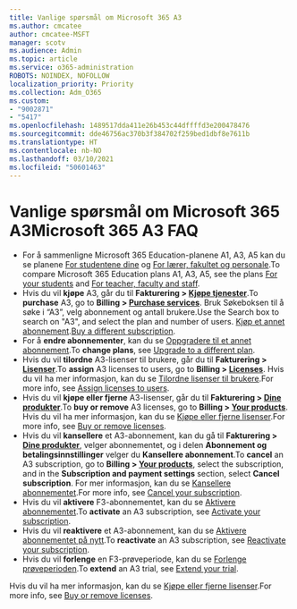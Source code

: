 ```yaml
---
title: Vanlige spørsmål om Microsoft 365 A3
ms.author: cmcatee
author: cmcatee-MSFT
manager: scotv
ms.audience: Admin
ms.topic: article
ms.service: o365-administration
ROBOTS: NOINDEX, NOFOLLOW
localization_priority: Priority
ms.collection: Adm_O365
ms.custom:
- "9002871"
- "5417"
ms.openlocfilehash: 1489517dda411e26b453c44dffffd3e200478476
ms.sourcegitcommit: dde46756ac370b3f384702f259bed1dbf8e7611b
ms.translationtype: HT
ms.contentlocale: nb-NO
ms.lasthandoff: 03/10/2021
ms.locfileid: "50601463"
---
```

# <a name="microsoft-365-a3-faq"></a><span data-ttu-id="88b1d-102">Vanlige spørsmål om Microsoft 365 A3</span><span class="sxs-lookup"><span data-stu-id="88b1d-102">Microsoft 365 A3 FAQ</span></span>

- <span data-ttu-id="88b1d-103">For å sammenligne Microsoft 365 Education-planene A1, A3, A5 kan du se planene [For studentene dine](https://www.microsoft.com/microsoft-365/academic/compare-office-365-education-plans?activetab=tab:primaryr1) og [For lærer, fakultet og personale](https://www.microsoft.com/microsoft-365/academic/compare-office-365-education-plans?activetab=tab:primaryr2).</span><span class="sxs-lookup"><span data-stu-id="88b1d-103">To compare Microsoft 365 Education plans A1, A3, A5, see the plans [For your students](https://www.microsoft.com/microsoft-365/academic/compare-office-365-education-plans?activetab=tab:primaryr1) and [For teacher, faculty and staff](https://www.microsoft.com/microsoft-365/academic/compare-office-365-education-plans?activetab=tab:primaryr2).</span></span>
- <span data-ttu-id="88b1d-104">Hvis du vil **kjøpe** A3, går du til **Fakturering > [Kjøpe tjenester](https://go.microsoft.com/fwlink/p/?linkid=868433)**.</span><span class="sxs-lookup"><span data-stu-id="88b1d-104">To **purchase** A3, go to **Billing > [Purchase services](https://go.microsoft.com/fwlink/p/?linkid=868433)**.</span></span> <span data-ttu-id="88b1d-105">Bruk Søkeboksen til å søke i “A3”, velg abonnement og antall brukere.</span><span class="sxs-lookup"><span data-stu-id="88b1d-105">Use the Search box to search on "A3", and select the plan and number of users.</span></span> <span data-ttu-id="88b1d-106">[Kjøp et annet abonnement](https://docs.microsoft.com/microsoft-365/commerce/try-or-buy-microsoft-365#buy-a-different-subscription).</span><span class="sxs-lookup"><span data-stu-id="88b1d-106">[Buy a different subscription](https://docs.microsoft.com/microsoft-365/commerce/try-or-buy-microsoft-365#buy-a-different-subscription).</span></span>
- <span data-ttu-id="88b1d-107">For å **endre abonnementer**, kan du se [Oppgradere til et annet abonnement](https://docs.microsoft.com/microsoft-365/commerce/subscriptions/upgrade-to-different-plan).</span><span class="sxs-lookup"><span data-stu-id="88b1d-107">To **change plans**, see [Upgrade to a different plan](https://docs.microsoft.com/microsoft-365/commerce/subscriptions/upgrade-to-different-plan).</span></span>
- <span data-ttu-id="88b1d-108">Hvis du vil **tilordne** A3-lisenser til brukere, går du til **Fakturering > [Lisenser](https://go.microsoft.com/fwlink/p/?linkid=842264)**.</span><span class="sxs-lookup"><span data-stu-id="88b1d-108">To **assign** A3 licenses to users, go to **Billing > [Licenses](https://go.microsoft.com/fwlink/p/?linkid=842264)**.</span></span> <span data-ttu-id="88b1d-109">Hvis du vil ha mer informasjon, kan du se [Tilordne lisenser til brukere](https://docs.microsoft.com/microsoft-365/admin/manage/assign-licenses-to-users).</span><span class="sxs-lookup"><span data-stu-id="88b1d-109">For more info, see [Assign licenses to users](https://docs.microsoft.com/microsoft-365/admin/manage/assign-licenses-to-users).</span></span>
- <span data-ttu-id="88b1d-110">Hvis du vil **kjøpe eller fjerne** A3-lisenser, går du til **Fakturering > [Dine produkter](https://go.microsoft.com/fwlink/p/?linkid=842054)**.</span><span class="sxs-lookup"><span data-stu-id="88b1d-110">To **buy or remove** A3 licenses, go to **Billing > [Your products](https://go.microsoft.com/fwlink/p/?linkid=842054)**.</span></span> <span data-ttu-id="88b1d-111">Hvis du vil ha mer informasjon, kan du se [Kjøpe eller fjerne lisenser](https://docs.microsoft.com/microsoft-365/commerce/licenses/buy-licenses).</span><span class="sxs-lookup"><span data-stu-id="88b1d-111">For more info, see [Buy or remove licenses](https://docs.microsoft.com/microsoft-365/commerce/licenses/buy-licenses).</span></span>
- <span data-ttu-id="88b1d-112">Hvis du vil **kansellere** et A3-abonnement, kan du gå til **Fakturering > [Dine produkter](https://go.microsoft.com/fwlink/p/?linkid=842054)**, velger abonnementet, og i delen **Abonnement og betalingsinnstillinger** velger du **Kansellere abonnement**.</span><span class="sxs-lookup"><span data-stu-id="88b1d-112">To **cancel** an A3 subscription, go to **Billing > [Your products](https://go.microsoft.com/fwlink/p/?linkid=842054)**, select the subscription, and in the **Subscription and payment settings** section, select **Cancel subscription**.</span></span> <span data-ttu-id="88b1d-113">For mer informasjon, kan du se [Kansellere abonnementet](https://docs.microsoft.com/microsoft-365/commerce/subscriptions/cancel-your-subscription).</span><span class="sxs-lookup"><span data-stu-id="88b1d-113">For more info, see [Cancel your subscription](https://docs.microsoft.com/microsoft-365/commerce/subscriptions/cancel-your-subscription).</span></span>
- <span data-ttu-id="88b1d-114">Hvis du vil **aktivere** F3-abonnementet, kan du se [Aktivere abonnementet](https://docs.microsoft.com/alchemyinsights/activate-your-office-365-subscription).</span><span class="sxs-lookup"><span data-stu-id="88b1d-114">To **activate** an A3 subscription, see [Activate your subscription](https://docs.microsoft.com/alchemyinsights/activate-your-office-365-subscription).</span></span>
- <span data-ttu-id="88b1d-115">Hvis du vil **reaktivere** et A3-abonnement, kan du se [Aktivere abonnementet på nytt](https://docs.microsoft.com/alchemyinsights/reactivate-your-subscription).</span><span class="sxs-lookup"><span data-stu-id="88b1d-115">To **reactivate** an A3 subscription, see [Reactivate your subscription](https://docs.microsoft.com/alchemyinsights/reactivate-your-subscription).</span></span>
- <span data-ttu-id="88b1d-116">Hvis du vil **forlenge** en F3-prøveperiode, kan du se [Forlenge prøveperioden](https://docs.microsoft.com/microsoft-365/commerce/extend-your-trial).</span><span class="sxs-lookup"><span data-stu-id="88b1d-116">To  **extend** an A3 trial, see [Extend your trial](https://docs.microsoft.com/microsoft-365/commerce/extend-your-trial).</span></span>

<span data-ttu-id="88b1d-117">Hvis du vil ha mer informasjon, kan du se [Kjøpe eller fjerne lisenser](https://docs.microsoft.com/microsoft-365/commerce/licenses/buy-licenses).</span><span class="sxs-lookup"><span data-stu-id="88b1d-117">For more info, see [Buy or remove licenses](https://docs.microsoft.com/microsoft-365/commerce/licenses/buy-licenses).</span></span>